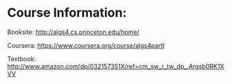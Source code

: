 Course Information:
===================

Booksite: http://algs4.cs.princeton.edu/home/

Coursera: https://www.coursera.org/course/algs4partI

Textbook: http://www.amazon.com/dp/032157351X/ref=cm_sw_r_tw_dp_.Argsb0RK1XVV
